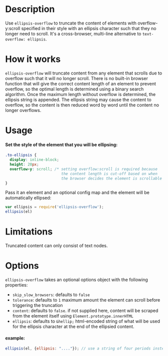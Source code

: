 # Description
Use `ellipsis-overflow` to truncate the content of elements with overflow-y:scroll specified in their style with an ellipsis character such that they no longer need to scroll. It's a cross-browser, multi-line alternative to `text-overflow: ellipsis`.

# How it works
`ellipsis-overflow` will truncate content from any element that scrolls due to overflow such that it will no longer scroll. There is no built-in browser function that will give the correct content length of an element to prevent overflow, so the optimal length is determined using a binary search algorithm. Once the maximum length without overflow is determined, the ellipsis string is appended. The ellipsis string may cause the content to overflow, so the content is then reduced word by word until the content no longer overflows.

# Usage
#### Set the style of the element that you will be ellipsing:
```css
.to-ellipsis {
  display: inline-block;
  height: 20px;
  overflow-y: scroll; /* setting overflow:scroll is required because
                         the content length is cut-off based on when
                         the browser decides the element is scrollable */
}
```
Pass it an element and an optional config map and the element will be automatically ellipsed:
```javascript
var ellipsis = require('ellipsis-overflow');
ellipsis(el)
```
# Limitations
Truncated content can only consist of text nodes.
# Options
`ellipsis-overflow` takes an optional options object with the following properties:
 - `skip_slow_browsers`: defaults to `false`
 - `tolerance`: defaults to `1` maximum amount the element can scroll before triggering the truncation
 - `content`: defaults to `false`. if not supplied here, content will be scraped from the element itself using `Element.prototype.innerHTML`
 - `ellipsis`: defaults to `&hellip;` html-encoded string of what will be used for the ellipsis character at the end of the ellipsied content.

#### example:
```javascript
ellipsis(el, {ellipsis: "...."}); // use a string of four periods instead of …
```
